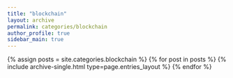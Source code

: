 ```yaml
---
title: "blockchain"
layout: archive
permalink: categories/blockchain
author_profile: true
sidebar_main: true
---
```



{% assign posts = site.categories.blockchain %}
{% for post in posts %} {% include archive-single.html type=page.entries_layout %} {% endfor %}
